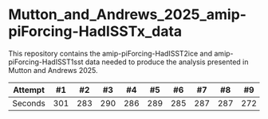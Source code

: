 # Mutton_and_Andrews_2025_amip-piForcing-HadISSTx_data

This repository contains the amip-piForcing-HadISST2ice and amip-piForcing-HadISST1sst data needed to produce the analysis presented in Mutton and Andrews 2025.


Attempt | #1 | #2 | #3 | #4 | #5 | #6 | #7 | #8 | #9 | #10 | #11
--- | --- | --- | --- |--- |--- |--- |--- |--- |--- |--- |---
Seconds | 301 | 283 | 290 | 286 | 289 | 285 | 287 | 287 | 272 | 276 | 269
